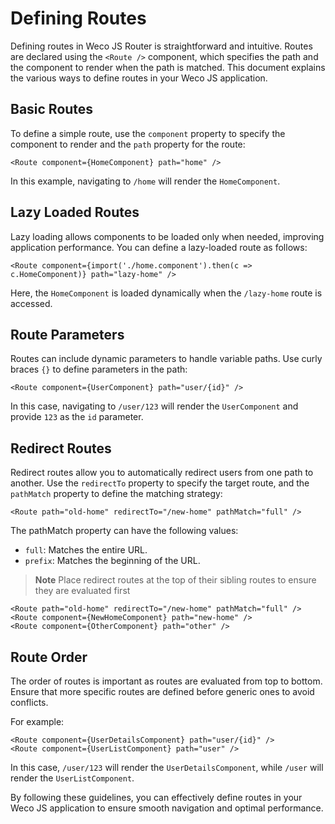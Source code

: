 # Defining Routes

Defining routes in Weco JS Router is straightforward and intuitive. Routes are declared using the `<Route />` component, which specifies the path and the component to render when the path is matched. This document explains the various ways to define routes in your Weco JS application.

## Basic Routes

To define a simple route, use the `component` property to specify the component to render and the `path` property for the route:
```tsx
<Route component={HomeComponent} path="home" />
```
In this example, navigating to `/home` will render the `HomeComponent`.

## Lazy Loaded Routes
Lazy loading allows components to be loaded only when needed, improving application performance. You can define a lazy-loaded route as follows:
```tsx
<Route component={import('./home.component').then(c => c.HomeComponent)} path="lazy-home" />
```
Here, the `HomeComponent` is loaded dynamically when the `/lazy-home` route is accessed.

## Route Parameters
Routes can include dynamic parameters to handle variable paths. Use curly braces `{}` to define parameters in the path:
```tsx
<Route component={UserComponent} path="user/{id}" />
```
In this case, navigating to `/user/123` will render the `UserComponent` and provide `123` as the `id` parameter.

## Redirect Routes
Redirect routes allow you to automatically redirect users from one path to another. Use the `redirectTo` property to specify the target route, and the `pathMatch` property to define the matching strategy:
```tsx
<Route path="old-home" redirectTo="/new-home" pathMatch="full" />
```
The pathMatch property can have the following values:
* `full`: Matches the entire URL.
* `prefix`: Matches the beginning of the URL.

> **Note** Place redirect routes at the top of their sibling routes to ensure they are evaluated first
```tsx
<Route path="old-home" redirectTo="/new-home" pathMatch="full" />
<Route component={NewHomeComponent} path="new-home" />
<Route component={OtherComponent} path="other" />
```

## Route Order

The order of routes is important as routes are evaluated from top to bottom. Ensure that more specific routes are defined before generic ones to avoid conflicts.

For example:
```tsx
<Route component={UserDetailsComponent} path="user/{id}" />
<Route component={UserListComponent} path="user" />
```
In this case, `/user/123` will render the `UserDetailsComponent`, while `/user` will render the `UserListComponent`.

By following these guidelines, you can effectively define routes in your Weco JS application to ensure smooth navigation and optimal performance.
